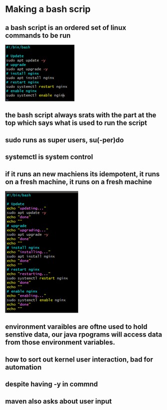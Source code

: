 # Making a bash scrip
## a bash script is an ordered set of linux commands to be run
![Alt text](images/image.png)
## the bash script always srats with the part at the top which says what is used to run the script
## sudo runs as super users, su(-per)do 
## systemctl is system control

## if it runs an new machiens its idempotent, it runs on a fresh machine, it runs on a fresh machine
![Alt text](images/image2.png)

## environment varaibles are oftne used to hold senstive data, our java rpograms will access data from those environment variables.

## how to sort out kernel user interaction, bad for automation
## despite having -y in commnd
## maven also asks about user input